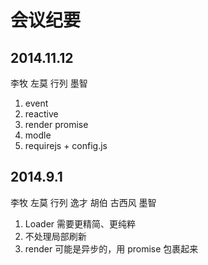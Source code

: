 # 会议纪要

## 2014.11.12

李牧 左莫 行列 墨智

1. event
2. reactive
3. render promise
4. modle
5. requirejs + config.js

## 2014.9.1

李牧 左莫 行列 逸才 胡伯 古西风 墨智

1. Loader 需要更精简、更纯粹
2. 不处理局部刷新
3. render 可能是异步的，用 promise 包裹起来